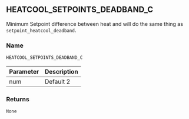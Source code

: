## HEATCOOL\_SETPOINTS\_DEADBAND\_C

Minimum Setpoint difference between heat and will do the same thing as `setpoint_heatcool_deadband`. 



### Name

`HEATCOOL_SETPOINTS_DEADBAND_C`


| Parameter | Description |
| --------- | ----------- |
| num       | Default 2   |


### Returns

`None`



